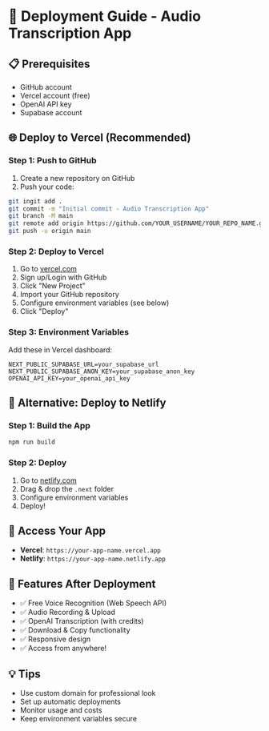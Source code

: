 # 🚀 Deployment Guide - Audio Transcription App

## 📋 Prerequisites
- GitHub account
- Vercel account (free)
- OpenAI API key
- Supabase account

## 🌐 Deploy to Vercel (Recommended)

### Step 1: Push to GitHub
1. Create a new repository on GitHub
2. Push your code:
```bash
git ingit add .
git commit -m "Initial commit - Audio Transcription App"
git branch -M main
git remote add origin https://github.com/YOUR_USERNAME/YOUR_REPO_NAME.git
git push -u origin main
```

### Step 2: Deploy to Vercel
1. Go to [vercel.com](https://vercel.com)
2. Sign up/Login with GitHub
3. Click "New Project"
4. Import your GitHub repository
5. Configure environment variables (see below)
6. Click "Deploy"

### Step 3: Environment Variables
Add these in Vercel dashboard:
```
NEXT_PUBLIC_SUPABASE_URL=your_supabase_url
NEXT_PUBLIC_SUPABASE_ANON_KEY=your_supabase_anon_key
OPENAI_API_KEY=your_openai_api_key
```

## 🔧 Alternative: Deploy to Netlify

### Step 1: Build the App
```bash
npm run build
```

### Step 2: Deploy
1. Go to [netlify.com](https://netlify.com)
2. Drag & drop the `.next` folder
3. Configure environment variables
4. Deploy!

## 📱 Access Your App
- **Vercel**: `https://your-app-name.vercel.app`
- **Netlify**: `https://your-app-name.netlify.app`

## 🎯 Features After Deployment
- ✅ Free Voice Recognition (Web Speech API)
- ✅ Audio Recording & Upload
- ✅ OpenAI Transcription (with credits)
- ✅ Download & Copy functionality
- ✅ Responsive design
- ✅ Access from anywhere!

## 💡 Tips
- Use custom domain for professional look
- Set up automatic deployments
- Monitor usage and costs
- Keep environment variables secure
